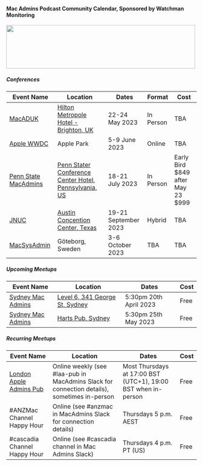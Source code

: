 #### Mac Admins Podcast Community Calendar, Sponsored by Watchman Monitoring

[<img src="https://podcast.macadmins.org/wp-content/uploads/2017/06/Watchman-Monitoring-logo-blue.png" alt="" width="500" height="115" />](https://www.watchmanmonitoring.com)

##### Conferences

| Event Name | Location | Dates | Format | Cost |
|------------|----------|-------|--------|------|
| [MacADUK](https://macad.uk/) | [Hilton Metropole Hotel - Brighton, UK](https://g.page/HiltonBrightonMetropole?share) | 22-24 May 2023 | In Person | TBA |
| [Apple WWDC](https://developer.apple.com/wwdc23/) | Apple Park | 5-9 June 2023 | Online | TBA |
| [Penn State MacAdmins](https://macadmins.psu.edu/) | [Penn Stater Conference Center Hotel, Pennsylvania, US](https://thepennstaterhotel.psu.edu/) | 18-21 July 2023 | In Person | Early Bird $849 after May 23 $999 |
| [JNUC](https://www.jamf.com/events/jamf-nation-user-conference/2023/) | [Austin Concention Center, Texas](https://www.austinconventioncenter.com/) | 19-21 September 2023 | Hybrid | TBA |
| [MacSysAdmin](https://macsysadmin.se/) | Göteborg, Sweden | 3-6 October 2023 | TBA | TBA |



##### Upcoming Meetups

| Event Name | Location | Dates | Cost |
|------------|----------|-------|------|
| [Sydney Mac Admins](https://sydneymacadmins.com)| [Level 6, 341 George St, Sydney](https://goo.gl/maps/r2Tg6YvvBQiZfzst7) | 5:30pm 20th April 2023 | Free |
| [Sydney Mac Admins](https://sydneymacadmins.com)| [Harts Pub, Sydney](https://goo.gl/maps/tPjXZjsLyjx3SMFs8) | 5:30pm 25th May 2023 | Free |


##### Recurring Meetups

| Event Name | Location | Dates | Cost |
|------------|----------|-------|------|
| [London Apple Admins Pub](https://londonappleadmins.org.uk/) | Online weekly (see #laa-pub in MacAdmins Slack for connection details), sometimes in-person  | Most Thursdays at 17:00 BST (UTC+1), 19:00 BST when in-person | Free |
| #ANZMac Channel Happy Hour | Online (see #anzmac in MacAdmins Slack for connection details) | Thursdays 5 p.m. AEST | Free |
| #cascadia Channel Happy Hour | Online (see #cascadia channel in Mac Admins Slack) | Thursdays 4 p.m. PT (US) | Free|
